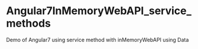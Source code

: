 # Angular7InMemoryWebAPI_service_methods
Demo of Angular7  using service method with inMemoryWebAPI using Data
